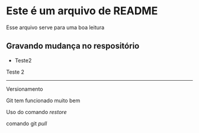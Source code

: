 # Este é um arquivo de README
Esse arquivo serve para uma boa leitura

## Gravando mudança no respositório
* Teste2

Teste 2
___
Versionamento

Git tem funcionado muito bem

Uso do comando *restore*


comando git *pull*